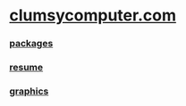 # [clumsycomputer.com](https://clumsycomputer.com)

### [packages](https://clumsycomputer.com/software/packages)

### [resume](https://clumsycomputer.com/software/resume)

### [graphics](https://clumsycomputer.com/art/graphics)
